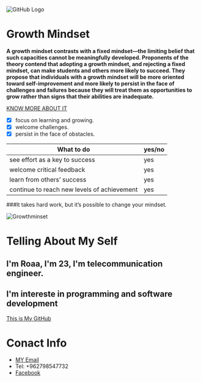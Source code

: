 
![GitHub Logo](https://th.bing.com/th/id/OIP.IUWjydGg9q7952-70vjhtQHaFj?w=238&h=180&c=7&o=5&pid=1.7)
# Growth Mindset

**A growth mindset contrasts with a fixed mindset—the limiting belief that such capacities cannot be meaningfully developed. Proponents of the theory contend that adopting a growth mindset, and rejecting a fixed mindset, can make students and others more likely to succeed. They propose that individuals with a growth mindset will be more oriented toward self-improvement and more likely to persist in the face of challenges and failures because they will treat them as opportunities to grow rather than signs that their abilities are inadequate.**

[KNOW MORE ABOUT IT](https://www.atlassian.com/blog/inside-atlassian/growth-mindset)

* [x] focus on learning and growing.
* [x] welcome challenges.
* [x] persist in the face of obstacles.

What to do | yes/no
---------- | ---------
see effort as a key to success | yes
welcome critical feedback |  yes
learn from others’ success | yes
continue to reach new levels of achievement | yes

###It takes hard work, but it’s possible to change your mindset.

![Growthminset](https://cdn-images-1.medium.com/max/1600/1*gtBu2XlLmY3lSAwamQXz0w.jpeg)

# Telling About My Self 
## I'm Roaa, I'm 23, I'm telecommunication engineer.
## I'm intereste in programming and software development

[This is My GitHub](https://github.com/RoaaMustafa)

# Conact Info
* [MY Email](roaamustafa142@gmail.com)
* Tel: +962798547732
* [Facebook](facebook.com/98roaa.mustafa)
